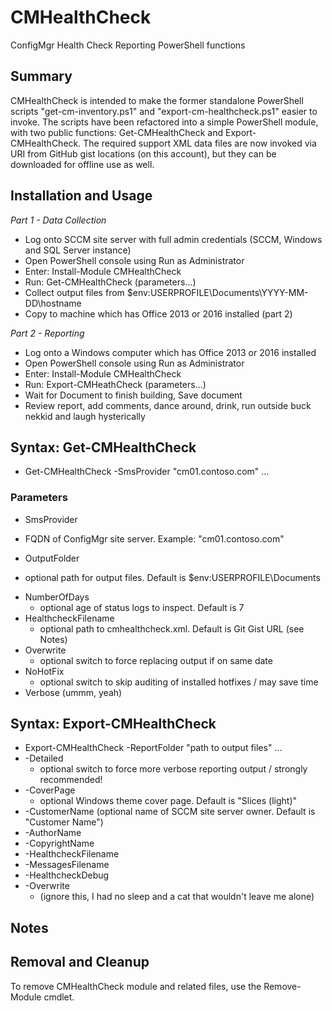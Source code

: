 # CMHealthCheck
ConfigMgr Health Check Reporting PowerShell functions

## Summary

CMHealthCheck is intended to make the former standalone PowerShell scripts "get-cm-inventory.ps1" and "export-cm-healthcheck.ps1" easier to invoke.  The scripts have been refactored into a simple PowerShell module, with two public functions: Get-CMHealthCheck and Export-CMHealthCheck.  The required support XML data files are now invoked via URI from GitHub gist locations (on this account), but they can be downloaded for offline use as well.

## Installation and Usage

_Part 1 - Data Collection_

* Log onto SCCM site server with full admin credentials (SCCM, Windows and SQL Server instance)
* Open PowerShell console using Run as Administrator
* Enter: Install-Module CMHealthCheck
* Run: Get-CMHealthCheck (parameters...)
* Collect output files from $env:USERPROFILE\Documents\YYYY-MM-DD\hostname
* Copy to machine which has Office 2013 or 2016 installed (part 2)

_Part 2 - Reporting_

* Log onto a Windows computer which has Office 2013 or 2016 installed
* Open PowerShell console using Run as Administrator
* Enter: Install-Module CMHealthCheck
* Run: Export-CMHeathCheck (parameters...)
* Wait for Document to finish building, Save document
* Review report, add comments, dance around, drink, run outside buck nekkid and laugh hysterically

## Syntax: Get-CMHealthCheck

* Get-CMHealthCheck -SmsProvider "cm01.contoso.com" ...

### Parameters
* SmsProvider
 - FQDN of ConfigMgr site server.  Example: "cm01.contoso.com"
* OutputFolder 
 - optional path for output files. Default is $env:USERPROFILE\Documents
* NumberOfDays 
  * optional age of status logs to inspect. Default is 7
* HealthcheckFilename 
  * optional path to cmhealthcheck.xml. Default is Git Gist URL (see Notes)
* Overwrite 
  * optional switch to force replacing output if on same date
* NoHotFix 
  * optional switch to skip auditing of installed hotfixes / may save time
* Verbose (ummm, yeah)

## Syntax: Export-CMHealthCheck

* Export-CMHealthCheck -ReportFolder "path to output files" ...
* -Detailed 
  * optional switch to force more verbose reporting output / strongly recommended!
* -CoverPage 
  * optional Windows theme cover page. Default is "Slices (light)"
* -CustomerName (optional name of SCCM site server owner. Default is "Customer Name")
* -AuthorName
* -CopyrightName
* -HealthcheckFilename
* -MessagesFilename
* -HealthcheckDebug
* -Overwrite 
  * (ignore this, I had no sleep and a cat that wouldn't leave me alone)

## Notes

## Removal and Cleanup

To remove CMHealthCheck module and related files, use the Remove-Module cmdlet.

